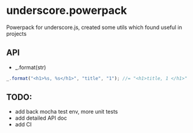 underscore.powerpack
====================

Powerpack for underscore.js, created some utils which found useful in projects

## API

- _.format(str) 
```js
_.format("<h1>%s, %s</h1>", "title", "1"); //= "<h1>title, 1 </h1>"
```

## TODO: 
- add back mocha test env, more unit tests
- add detailed API doc 
- add CI
